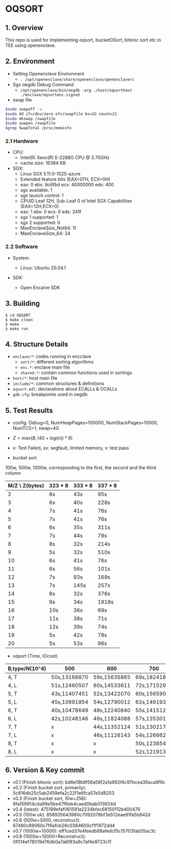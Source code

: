 # OQSORT

## 1. Overview

This repo is used for implementing oqsort, bucketOSort, bitonic sort etc in TEE using openenclave.

## 2. Environment

- Setting Openenclave Environment
  - `. /opt/openenclave/share/openenclave/openenclaverc`
- Sgx oegdb Debug Command
  - `/opt/openenclave/bin/oegdb -arg ./host/oqsorthost ./enclave/oqsortenc.signed `
- swap file

```sh
$sudo swapoff -a
$sudo dd if=/dev/zero of=/swapfile bs=1G count=21
$sudo mkswap /swapfile
$sudo swapon /swapfile
$grep SwapTotal /proc/meminfo
```

### 2.1 Hardware

- CPU:
  - Intel(R) Xeon(R) E-2288G CPU @ 3.70GHz
  - cache size: 16384 KB
- SGX:
  - Linux SGX 5.11.0-1025-azure
  - Extended feature bits (EAX=07H, ECX=0H)
  - eax: 0 ebx: 9c6fbd ecx: 40000000 edx: 400
  - sgx available: 1
  - sgx launch control: 1
  - CPUID Leaf 12H, Sub-Leaf 0 of Intel SGX Capabilities (EAX=12H,ECX=0)
  - eax: 1 ebx: 0 ecx: 0 edx: 241f
  - sgx 1 supported: 1
  - sgx 2 supported: 0
  - MaxEnclaveSize_Not64: 1f
  - MaxEnclaveSize_64: 24

### 2.2 Software

- System:

  - Linux: Ubuntu 20.04.1

- SDK:
  - Open Encalve SDK

## 3. Building

```
$ cd OQSORT
$ make clean
$ make
$ make run
```

## 4. Structure Details

- `enclave/*`: codes running in encclave
  - `sort/*`: different sorting algorithms
  - `enc.*`: enclave main file
  - `shared.*`: contain common functions used in sortings
- `host/*`: host main file
- `include/*`: common structures & definitions
- `oqsort.edl`: declarations about ECALLs & OCALLs
- `gdb.cfg`: breakpoints used in oegdb

## 5. Test Results

- config: Debug=0, NumHeapPages=100000, NumStackPages=10000, NumTCS=1, swap=4G
- $Z=max(B, (40+log(n)) * 6)$
- x: Test Failed, xx: segfault, limited memory, v: test pass

- bucket sort

100w, 500w, 1000w, corresponding to the first, the second and the third column

| M/Z \ Z(bytes) | 323 \* 8 | 333 \* 8 | 337 \* 8 |
| -------------- | -------- | -------- | -------- |
| 2              | 8s       | 43s      | 95s      |
| 3              | 6s       | 40s      | 228s     |
| 4              | 7s       | 41s      | 76s      |
| 5              | 7s       | 41s      | 76s      |
| 6              | 6s       | 35s      | 311s     |
| 7              | 7s       | 44s      | 79s      |
| 8              | 8s       | 32s      | 214s     |
| 9              | 5s       | 32s      | 510s     |
| 10             | 6s       | 41s      | 76s      |
| 11             | 6s       | 56s      | 101s     |
| 12             | 7s       | 93s      | 169s     |
| 13             | 7s       | 145s     | 257s     |
| 14             | 8s       | 32s      | 376s     |
| 15             | 9s       | 34s      | 1918s    |
| 16             | 10s      | 36s      | 69s      |
| 17             | 11s      | 38s      | 71s      |
| 18             | 12s      | 39s      | 74s      |
| 19             | 5s       | 42s      | 78s      |
| 20             | 5s       | 53s      | 96s      |

- oqsort (Time, IOcost)

| B,type/N(10^4) | 500          | 600          | 700          | 800          | 900          | 1000          |
| -------------- | ------------ | ------------ | ------------ | ------------ | ------------ | ------------- |
| 4, T           | 50s,13168870 | 59s,15635865 | 69s,18241884 | 80s,20625353 | 90s,23203449 | 99s,25781679  |
| 4, L           | 51s,12460507 | 60s,14533611 | 72s,17152972 | 82s,19268224 | 92s,21678412 | 100s,24066255 |
| 5, T           | 43s,11407451 | 52s,13422070 | 60s,15659092 | 70s,17718363 | 77s,19933057 | 85s,21925366  |
| 5, L           | 45s,10991854 | 54s,12790012 | 62s,14919311 | 71s,16698155 | 78s,18751674 | 87s,20649795  |
| 6, T           | 40s,10478649 | 48s,12240840 | 55s,14151276 | 62s,16024585 | 71s,17860908 | 78s,19845496  |
| 6, L           | 42s,10248146 | 49s,11824088 | 57s,13530172 | 65s,15375684 | 72s,17022945 | 81s,18910147  |
| 7, T           | x            | 44s,11352124 | 51s,13021773 | 59s,14755054 | 65s,16456341 | 72s,18284837  |
| 7, L           | x            | 46s,11126143 | 54s,12666213 | 60s,14198127 | 67s,15826555 | 74s,17596466  |
| 8, T           | x            | x            | 50s,12385467 | 56s,13932539 | 62s,15549002 | 68s,17137622  |
| 8, L           | x            | x            | 52s,12191353 | 58s,13581347 | 64s,15146543 | 70s,16541910  |

## 6. Version & Key commit

- v0.1 (Finish bitonic sort): bd6e19b8f56a56f2a1a992f4c97bcea36aca9f9c
- v0.2 (Finish bucket sort, primarily): 5c816db25c5ab2459efa2c22f1e6fca57e5d8203
- v0.3 (Finish bucket sort, 10w+256): 9fa159914cda99e5be47f6eb4caed0bab013924d
- v0.4 (latest): 475199efaf061591a2234bfec68150112b400476
- v0.5 (100w ok): 858935643980c7092078bf3e512eae81fa5b842d
- v0.6 (500w+3000, reconstruct): 67480c89060c7f6afcb28c0384600cf1f1972dd4
- v0.7 (1000w+10000): eff1ced37e4feedb88afedcf5c15703fab55ac3c
- v0.8 (1000w+10000+Reconstruct): 0f014ef78019d76db0a7a6f83a9c7af4e9723c11
